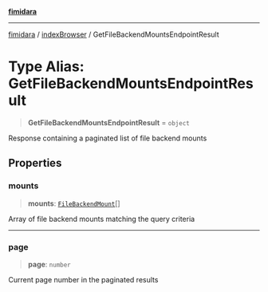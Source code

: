 [**fimidara**](../../README.md)

***

[fimidara](../../modules.md) / [indexBrowser](../README.md) / GetFileBackendMountsEndpointResult

# Type Alias: GetFileBackendMountsEndpointResult

> **GetFileBackendMountsEndpointResult** = `object`

Response containing a paginated list of file backend mounts

## Properties

### mounts

> **mounts**: [`FileBackendMount`](FileBackendMount.md)[]

Array of file backend mounts matching the query criteria

***

### page

> **page**: `number`

Current page number in the paginated results
